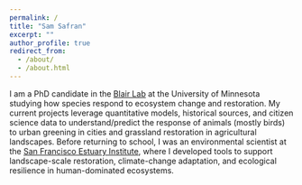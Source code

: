 ```yaml
---
permalink: /
title: "Sam Safran"
excerpt: ""
author_profile: true
redirect_from: 
  - /about/
  - /about.html
---
```


I am a PhD candidate in the [Blair Lab](https://sites.google.com/umn.edu/blairlab/home) at the University of Minnesota studying how species respond to ecosystem change and restoration. My current projects leverage quantitative models, historical sources, and citizen science data to understand/predict the response of animals (mostly birds) to urban greening in cities and grassland restoration in agricultural landscapes. Before returning to school, I was an environmental scientist at the [San Francisco Estuary Institute](https://sfei.org), where I developed tools to support landscape-scale restoration, climate-change adaptation, and ecological resilience in human-dominated ecosystems.
